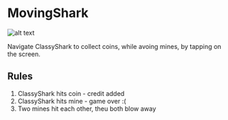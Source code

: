 # MovingShark

![alt text](https://github.com/borisf/MovingShark/blob/master/Assets/ART/GameScreen.png)


Navigate ClassyShark to collect coins, while avoing mines, by tapping on the screen.

## Rules
1. ClassyShark hits coin - credit added
2. ClassyShark hits mine - game over :(
3. Two mines hit each other, theu both blow away
